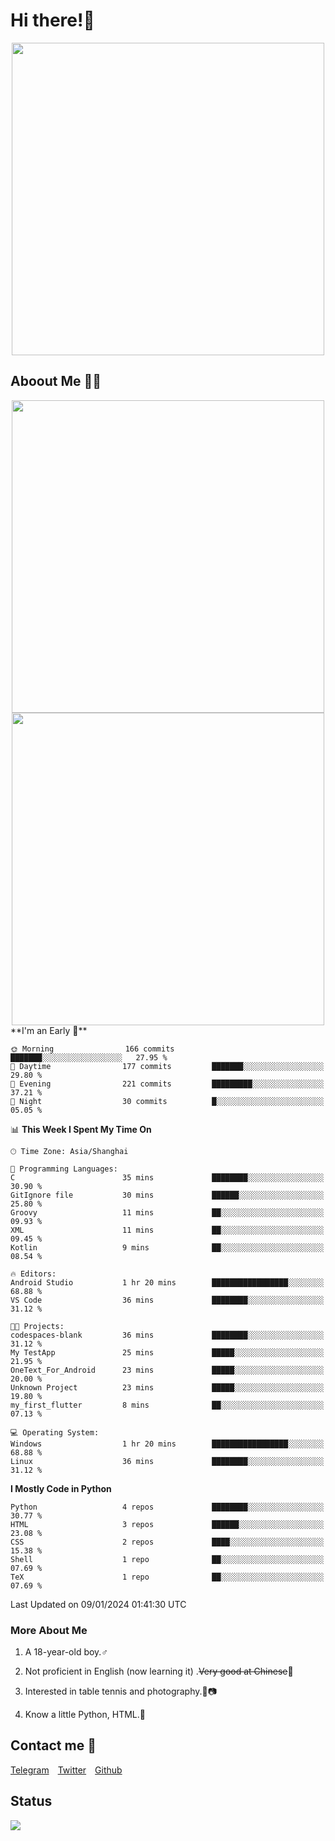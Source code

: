 # Hi there!🎉

<div align=center><img src="https://count.getloli.com/get/@Cicada000?theme=moebooru" width=500px></div>

## Aboout Me 👀💦

<div align=center>
<img src="https://github-readme-stats.vercel.app/api?username=Cicada000&show_icons=true&theme=tokyonight" width=500px>
<br>
<img src="https://github-readme-stats.vercel.app/api/top-langs/?username=Cicada000&show_icons=true&theme=tokyonight&layout=compact" width=500px>
</div>
<!--START_SECTION:waka-->
**I'm an Early 🐤** 

```text
🌞 Morning                166 commits         ███████░░░░░░░░░░░░░░░░░░   27.95 % 
🌆 Daytime                177 commits         ███████░░░░░░░░░░░░░░░░░░   29.80 % 
🌃 Evening                221 commits         █████████░░░░░░░░░░░░░░░░   37.21 % 
🌙 Night                  30 commits          █░░░░░░░░░░░░░░░░░░░░░░░░   05.05 % 
```


📊 **This Week I Spent My Time On** 

```text
🕑︎ Time Zone: Asia/Shanghai

💬 Programming Languages: 
C                        35 mins             ████████░░░░░░░░░░░░░░░░░   30.90 % 
GitIgnore file           30 mins             ██████░░░░░░░░░░░░░░░░░░░   25.80 % 
Groovy                   11 mins             ██░░░░░░░░░░░░░░░░░░░░░░░   09.93 % 
XML                      11 mins             ██░░░░░░░░░░░░░░░░░░░░░░░   09.45 % 
Kotlin                   9 mins              ██░░░░░░░░░░░░░░░░░░░░░░░   08.54 % 

🔥 Editors: 
Android Studio           1 hr 20 mins        █████████████████░░░░░░░░   68.88 % 
VS Code                  36 mins             ████████░░░░░░░░░░░░░░░░░   31.12 % 

🐱‍💻 Projects: 
codespaces-blank         36 mins             ████████░░░░░░░░░░░░░░░░░   31.12 % 
My TestApp               25 mins             █████░░░░░░░░░░░░░░░░░░░░   21.95 % 
OneText_For_Android      23 mins             █████░░░░░░░░░░░░░░░░░░░░   20.00 % 
Unknown Project          23 mins             █████░░░░░░░░░░░░░░░░░░░░   19.80 % 
my_first_flutter         8 mins              ██░░░░░░░░░░░░░░░░░░░░░░░   07.13 % 

💻 Operating System: 
Windows                  1 hr 20 mins        █████████████████░░░░░░░░   68.88 % 
Linux                    36 mins             ████████░░░░░░░░░░░░░░░░░   31.12 % 
```

**I Mostly Code in Python** 

```text
Python                   4 repos             ████████░░░░░░░░░░░░░░░░░   30.77 % 
HTML                     3 repos             ██████░░░░░░░░░░░░░░░░░░░   23.08 % 
CSS                      2 repos             ████░░░░░░░░░░░░░░░░░░░░░   15.38 % 
Shell                    1 repo              ██░░░░░░░░░░░░░░░░░░░░░░░   07.69 % 
TeX                      1 repo              ██░░░░░░░░░░░░░░░░░░░░░░░   07.69 % 
```




 Last Updated on 09/01/2024 01:41:30 UTC
<!--END_SECTION:waka-->

### More About Me

1. A 18-year-old boy.♂

2. Not proficient in English (now learning it) .~~Very good at Chinese~~🤣

3. Interested in table tennis and photography.🏓📷

4. Know a little Python, HTML.🐍


## Contact me 💬

[Telegram](https://t.me/CicadaLYW)&emsp;[Twitter](https://twitter.com/Cicada0001)&emsp;[Github](https://github.com/Cicada000)

## Status
<img src="https://weather-icon.journeyad.repl.co/@hangzhou?v=1" align="left">







